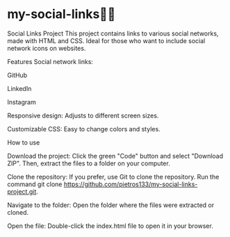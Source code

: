 # my-social-links🧑‍💻
Social Links Project This project contains links to various social networks, made with HTML and CSS. Ideal for those who want to include social network icons on websites.

Features Social network links:

GitHub

LinkedIn

Instagram

Responsive design: Adjusts to different screen sizes.

Customizable CSS: Easy to change colors and styles.

How to use

Download the project: Click the green "Code" button and select "Download ZIP". Then, extract the files to a folder on your computer.

Clone the repository: If you prefer, use Git to clone the repository. Run the command git clone https://github.com/pietros133/my-social-links-project.git.

Navigate to the folder: Open the folder where the files were extracted or cloned.

Open the file: Double-click the index.html file to open it in your browser.